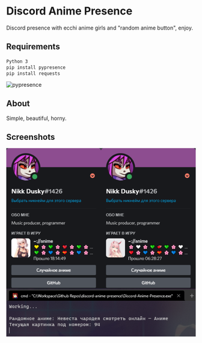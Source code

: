 # Discord Anime Presence

Discord presence with ecchi anime girls and "random anime button", enjoy.


## Requirements

```
Python 3
pip install pypresence
pip install requests
```
![pypresence](https://img.shields.io/pypi/v/pypresence?color=pink&label=pypresence&style=flat-square)

## About

Simple, beautiful, horny.

## Screenshots

![](screenshots/1.png)